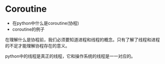 # Coroutine


* 在python中什么是coroutine(协程)
* coroutine的例子

在理解什么是协程前，我们必须要知道进程和线程的概念。只有了解了线程和进程的不足才能理解协程存在的意义。


python中的线程是真正的线程，它和操作系统的线程是一一对应的。